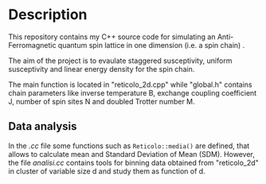 Description
===========================

This repository contains my C++ source code for simulating an Anti-Ferromagnetic quantum spin lattice in one dimension (i.e. a spin chain) .
<!--
under the supervision of professor [M. Pepe] [1].
-->
The aim of the project is to evaulate staggered susceptivity, uniform susceptivity and linear energy density for the spin chain.


The main function is located in "reticolo_2d.cpp" while "global.h" contains chain parameters like inverse temperature B,
exchange coupling coefficient J, number of spin sites N and doubled Trotter number M.

Data analysis
---------

In the *.cc* file some functions such as `Reticolo::media()` are defined, that allows to calculate mean and Standard Deviation of Mean (SDM).
However, the file *analisi.cc* contains tools for binning data obtained from "reticolo_2d" in cluster of variable size d and study them as function of d.


[1]: http://fisica.mib.infn.it/pages/it/chi-siamo/persone/who.php?user=pepe&lang=IT "Go to personal homepage"
